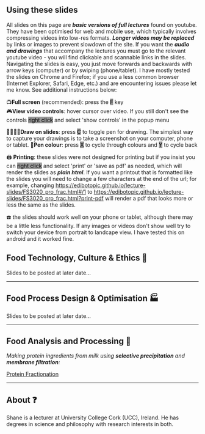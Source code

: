 ## Using these slides
All slides on this page are ***basic versions of full lectures*** found on youtube. They have been optimised for web and mobile use, which typically involves compressing videos into low-res formats. ***Longer videos may be replaced*** by links or images to prevent slowdown of the site. If you want the ***audio and drawings*** that accompany the lectures you must go to the relevant youtube video - you will find clickable and scannable links in the slides. Navigating the slides is easy, you just move forwards and backwards with arrow keys (computer) or by swiping (phone/tablet). I have mostly tested the slides on Chrome and Firefox; if you use a less common browser (Internet Explorer, Safari, Edge, etc.) and are encountering issues please let me know. See additional instructions below:  
  
📺**Full screen** (recommended): press the <mark style="background-color: rgb(153, 153, 153);outline-color: white;outline-style: solid;">F</mark> key  
🎮**View video controls**: hover cursor over video. If you still don't see the controls <mark style="background-color: rgb(153, 153, 153);outline-color: white;outline-style: solid;">right click</mark> and select 'show controls' in the popup menu
<!-- 🔎**Zoom in**: press <mark style="background-color: rgb(153, 153, 153);outline-color: white;outline-style: solid;">alt+leftmousebutton</mark>   -->
👨‍🎨👩‍🎨**Draw on slides**: press <mark style="background-color: rgb(153, 153, 153);outline-color: white;outline-style: solid;">C</mark> to toggle pen for drawing. The simplest way to capture your drawings is to take a screenshot on your computer, phone or tablet.
🌈**Pen colour**: press <mark style="background-color: rgb(153, 153, 153);outline-color: white;outline-style: solid;">X</mark> to cycle through colours and <mark style="background-color: rgb(153, 153, 153);outline-color: white;outline-style: solid;">Y</mark> to cycle back 

:printer: **Printing**: these slides were not designed for printing but if you insist you can <mark style="background-color: rgb(153, 153, 153);outline-color: white;outline-style: solid;">right click</mark> and select 'print' or 'save as pdf' as needed, which will render the slides as ***plain html***. If you want a printout that is formatted like the slides you will need to change a few characters at the end of the url; for example, changing https://edibotopic.github.io/lecture-slides/FS3020_pro_frac.html#/1 to https://edibotopic.github.io/lecture-slides/FS3020_pro_frac.html?print-pdf will render a pdf that looks more or less the same as the slides.

:phone: the slides should work well on your phone or tablet, although there may be a little less functionality. If any images or videos don't show well try to switch your device from portrait to landcape view. I have tested this on android and it worked fine. 

## Food Technology, Culture & Ethics :green_salad:
Slides to be posted at later date...

---

## Food Process Design & Optimisation :factory:
Slides to be posted at later date...

---

## Food Analysis and Processing :microscope:
*Making protein ingredients from milk using **selective precipitation** and **membrane filtration**:*

[Protein Fractionation](http://edibotopic.github.io/lecture-slides/FS3020_pro_frac.html)

---

## About :question:
Shane is a lecturer at University College Cork (UCC), Ireland. He has degrees in science and philosophy with research interests in both.
